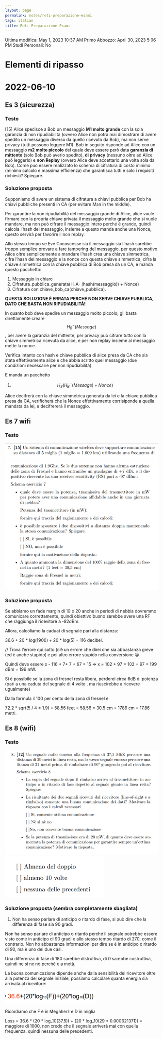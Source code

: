 ```yaml
---
layout: page
permalink: notes/reti-preparazione-esami
tags: italian
title: Reti Preparazione Esami
---
```


Ultima modifica: May 1, 2023 10:37 AM
Primo Abbozzo: April 30, 2023 5:06 PM
Studi Personali: No

# Elementi di ripasso

# 2022-06-10

## Es 3 (sicurezza)

### Testo

[15] Alice spedisce a Bob un messaggio **M1 molto grande** con la sola
garanzia di non ripudiabilità (ovvero Alice non potrà mai dimostrare di
avere spedito un messaggio diverso da quello ricevuto da Bob), ma non
serve privacy (tutti possono leggere M1). Bob in seguito risponde ad
Alice con un messaggio **m2 molto piccolo** del quale deve essere però
data **garanzia di mittente** (solo Bob può averlo spedito), **di privacy**
(nessuno oltre ad Alice può leggerlo) e **non Replay** (ovvero Alice deve
accettarlo una volta sola da Bob).
Come può essere realizzato lo schema di cifratura di costo minimo (minimo
calcolo e massima efficienza) che garantisca tutti e solo i requisiti richiesti?
Spiegare.

### Soluzione proposta

Supponiamo di avere un sistema di cifratura a chiavi pubblica per Bob ha chiavi pubbliche presenti in CA (per evitare Man in the middle).

Per garantire la non ripudiabilità del messaggio grande di Alice, alice vuole firmare con la propria chiave privata il messaggio molto grande che si vuole mandare, ma non può cifrare il messaggio intero perché è grande, quindi calcola l’hash del messaggio, insieme a questo manda anche una Nonce, questo servirà per favorire il non replay.

Allo stesso tempo se Eve Conoscesse sia il messaggio sia l’hash sarebbe troppo semplice provare a fare tampering del messaggio, per questo motivo Alice oltre semplicemente a mandare l’hash crea una chiave simmetrica, cifra l’hash del messaggio e la nonce con questa chiave simmetrica, cifra la chiave simmetrica con la chiave pubblica di Bob presa da un CA, e manda questo pacchetto:

1. Messaggio in chiaro
2. Cifratura_pubblica_generata(H_A- (hash(messaggio)) + Nonce)
3. Cifratura con chiave_bob_ca(chiave_pubblica).

**QUESTA SOLUZIONE È ERRATA PERCHÉ NON SERVE CHIAVE PUBBLICA, DATO CHE BASTA NON RIPUDIABILITÀ!**

In quanto bob deve spedire un messaggio molto piccolo, gli basta direttamente creare $$H_B^- (Message)$$, per avere la garanzia del mittente, per privacy può cifrare tutto con la chiave simmetrica ricevuta da alice, e per non replay insieme al messaggio mette la nonce.

Verifica intanto con hash e chiave pubblica di alice presa da CA che sia stata effettivamente alice e che abbia scritto quel messaggio (due condizioni necessarie per non ripudiabilità)

E manda un pacchetto

1. $$H_S(H_B^-(Message) + Nonce)$$

Alice decifrerà con la chiave simmetrica generata da lei e la chiave pubblica presa da CA, verificherà che la Nonce effettivamente corrisiponde a quella mandata da lei, e decifrererà il messaggio.

## Es 7 wifi

### Testo

<img src="/images/notes/image/universita/ex-notion/Reti Preparazione Esami/Untitled.png" alt="image/universita/ex-notion/Reti Preparazione Esami/Untitled">

<img src="/images/notes/image/universita/ex-notion/Reti Preparazione Esami/Untitled 1.png" alt="image/universita/ex-notion/Reti Preparazione Esami/Untitled 1">

### Soluzione proposta

Se abbiamo un fade margin di 10 o 20 anche in periodi di nebbia dovremmo comunicare correttamente, quindi obiettivo buono sarebbe avere una RF che raggiunga il ricevitore a -82dBm.

Allora, calcoliamo la caduat di segnale pari alla distanza:

36.6  + 20 * log(1900) + 20 * log(5) = 116 decibel.

// Trova l’errore qui sotto (c’è un errore che direi che sia abbastanza greve (ed è anche stupido) e poi altro errore stupido nella conversione 😀

Quindi deve essere x - 116 + 7+ 7 + 97 = 15 ⇒ x = 102 + 97 = 102 + 97 = 199 dBm = 199 mW.

Si è possibile se la zona di fresnel resta libera, perderei circa 6dB di potenza (pari a una caduta del segnale di 4 volte , ma riuscirebbe a ricevere ugualmente)

Dalla formula il 100 per cento della zona di fresnel è

72.2 * sqrt(5 / 4 * 1.9) = 58.56 feet = 58.56 * 30.5 cm = 1786 cm = 17.86 metri.

## Es 8 (wifi)

### Testo

<img src="/images/notes/image/universita/ex-notion/Reti Preparazione Esami/Untitled 2.png" alt="image/universita/ex-notion/Reti Preparazione Esami/Untitled 2">

<img src="/images/notes/image/universita/ex-notion/Reti Preparazione Esami/Untitled 3.png" alt="image/universita/ex-notion/Reti Preparazione Esami/Untitled 3">

### Soluzione proposta (sembra completamente sbagliata)

1. Non ha senso parlare di anticipo o ritardo di fase, si può dire che la differenza di fase sia 90 gradi.

Non ha senso parlare di anticipo o ritardo perché il segnale potrebbe essere visto come in anticipo di 90 gradi e allo stesso tempo ritardo di 270, come il contrario. Non ho abbastanza informazioni per dire se è in anticipo o ritardo di 90, ma è uno dei due casi.

Una differenza di fase di 180 sarebbe distruttiva, di 0 sarebbe costruttiva, quindi ne sì ne nò perché è a metà.

La buona comunicazione dipende anche dalla sensibilità del ricevitore oltre alla potenza del segnale iniziale, possiamo calcolare quanta energia sia arrivata al ricevitore:

<img src="/images/notes/image/universita/ex-notion/Reti Preparazione Esami/Untitled 4.png" alt="image/universita/ex-notion/Reti Preparazione Esami/Untitled 4">

Ricordiamo che F è in Megaherz e D in miglia

Loss = 36.6 * (20 * log_10(37.5)) + (20 * log_10(29 * 0.000621371)) = maggiore di 1000, non credo che il segnale arriverà mai con quella frequenza. quindi nessuna delle precedenti.